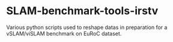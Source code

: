 # SLAM-benchmark-tools-irstv
Various python scripts used to reshape datas in preparation for a vSLAM/viSLAM benchmark on EuRoC dataset.
